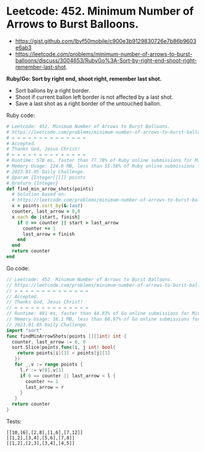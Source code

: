 # Leetcode: 452. Minimum Number of Arrows to Burst Balloons.

- https://gist.github.com/lbvf50mobile/c900e3b9129830726e7b86b9603e6ab3
- https://leetcode.com/problems/minimum-number-of-arrows-to-burst-balloons/discuss/3004653/RubyGo%3A-Sort-by-right-end-shoot-right-remember-last-shot.

**Ruby/Go: Sort by right end, shoot right, remember last shot.**

- Sort ballons by a right border.
- Shoot if current ballon left border is not affected by a last shot.
- Save a last shot as a right border of the untouched ballon.

Ruby code:
```Ruby
# Leetcode: 452. Minimum Number of Arrows to Burst Balloons.
# https://leetcode.com/problems/minimum-number-of-arrows-to-burst-balloons/
# = = = = = = = = = = = = = =
# Accepted.
# Thanks God, Jesus Christ!
# = = = = = = = = = = = = = =
# Runtime: 578 ms, faster than 77.78% of Ruby online submissions for Minimum Number of Arrows to Burst Balloons.
# Memory Usage: 224.6 MB, less than 55.56% of Ruby online submissions for Minimum Number of Arrows to Burst Balloons.
# 2023.01.05 Daily Challenge.
# @param {Integer[][]} points
# @return {Integer}
def find_min_arrow_shots(points)
  # Solution based on:
  # https://leetcode.com/problems/minimum-number-of-arrows-to-burst-balloons/discuss/1686627/C%2B%2BJavaPython-6-Lines-oror-Sort-and-Greedy-oror-Image-Explanation
  x = points.sort_by(&:last)
  counter, last_arrow = 0,0
  x.each do |start, finish|
    if 0 == counter || start > last_arrow
      counter += 1
      last_arrow = finish
    end
  end
  return counter
end
```

Go code:
```Go
// Leetcode: 452. Minimum Number of Arrows to Burst Balloons.
// https://leetcode.com/problems/minimum-number-of-arrows-to-burst-balloons/
// = = = = = = = = = = = = = =
// Accepted.
// Thanks God, Jesus Christ!
// = = = = = = = = = = = = = =
// Runtime: 491 ms, faster than 44.83% of Go online submissions for Minimum Number of Arrows to Burst Balloons.
// Memory Usage: 16.1 MB, less than 68.97% of Go online submissions for Minimum Number of Arrows to Burst Balloons.
// 2023.01.05 Daily Challenge.
import "sort"
func findMinArrowShots(points [][]int) int {
  counter, last_arrow := 0, 0
  sort.Slice(points,func(i, j int) bool{
    return points[i][1] < points[j][1]
   })
   for _,v := range points {
     l,r := v[0],v[1]
     if 0 == counter || last_arrow < l {
       counter += 1
       last_arrow = r
     }
   }
  return counter
}
```

Tests:
```
[[10,16],[2,8],[1,6],[7,12]]
[[1,2],[3,4],[5,6],[7,8]]
[[1,2],[2,3],[3,4],[4,5]]
```
